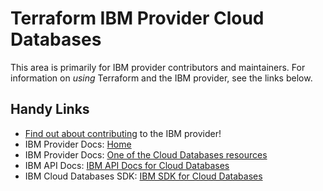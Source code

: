 # Terraform IBM Provider Cloud Databases
<!-- markdownlint-disable MD026 -->
This area is primarily for IBM provider contributors and maintainers. For information on _using_ Terraform and the IBM provider, see the links below.


## Handy Links
* [Find out about contributing](../../../CONTRIBUTING.md) to the IBM provider!
* IBM Provider Docs: [Home](https://registry.terraform.io/providers/IBM-Cloud/ibm/latest/docs)
* IBM Provider Docs: [One of the Cloud Databases resources](https://registry.terraform.io/providers/IBM-Cloud/ibm/latest/docs/resources/database)
* IBM API Docs: [IBM API Docs for Cloud Databases](https://cloud.ibm.com/apidocs/cloud-databases-api/cloud-databases-api-v4)
* IBM Cloud Databases SDK: [IBM SDK for Cloud Databases](https://github.com/IBM-Cloud/bluemix-go/tree/master/api/icd/icdv4)
